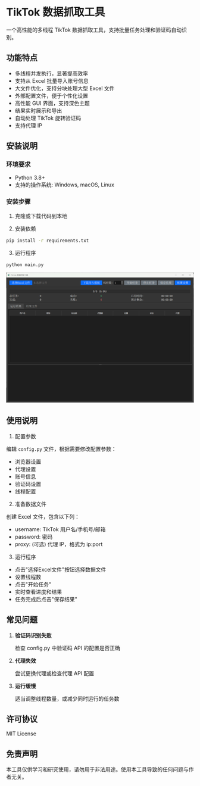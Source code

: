 # TikTok 数据抓取工具

一个高性能的多线程 TikTok 数据抓取工具，支持批量任务处理和验证码自动识别。

## 功能特点

- 多线程并发执行，显著提高效率
- 支持从 Excel 批量导入账号信息
- 大文件优化，支持分块处理大型 Excel 文件
- 外部配置文件，便于个性化设置
- 高性能 GUI 界面，支持深色主题
- 结果实时展示和导出
- 自动处理 TikTok 旋转验证码
- 支持代理 IP

## 安装说明

### 环境要求

- Python 3.8+
- 支持的操作系统: Windows, macOS, Linux

### 安装步骤

1. 克隆或下载代码到本地

2. 安装依赖

```bash
pip install -r requirements.txt
```

3. 运行程序

```bash
python main.py
```

![](.\运行截图.png)

## 使用说明

1. 配置参数

编辑 `config.py` 文件，根据需要修改配置参数：

- 浏览器设置
- 代理设置
- 账号信息
- 验证码设置
- 线程配置

2. 准备数据文件

创建 Excel 文件，包含以下列：
- username: TikTok 用户名/手机号/邮箱
- password: 密码
- proxy: (可选) 代理 IP，格式为 ip:port

3. 运行程序

- 点击"选择Excel文件"按钮选择数据文件
- 设置线程数
- 点击"开始任务"
- 实时查看进度和结果
- 任务完成后点击"保存结果"

## 常见问题

1. **验证码识别失败**

   检查 config.py 中验证码 API 的配置是否正确

2. **代理失效**

   尝试更换代理或检查代理 API 配置

3. **运行缓慢**

   适当调整线程数量，或减少同时运行的任务数
   

## 许可协议

MIT License

## 免责声明

本工具仅供学习和研究使用，请勿用于非法用途。使用本工具导致的任何问题与作者无关。 